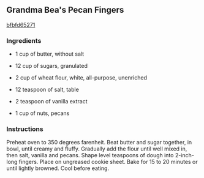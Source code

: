 ## Grandma Bea's Pecan Fingers

[bfbfd65271](http://www.food.com/recipe/grandma-beas-pecan-fingers-268795)

### Ingredients

 - 1 cup of butter, without salt

 - 12 cup of sugars, granulated

 - 2 cup of wheat flour, white, all-purpose, unenriched

 - 12 teaspoon of salt, table

 - 2 teaspoon of vanilla extract

 - 1 cup of nuts, pecans

### Instructions

Preheat oven to 350 degrees farenheit. Beat butter and sugar together, in bowl, until creamy and fluffy. Gradually add the flour until well mixed in, then salt, vanilla and pecans. Shape level teaspoons of dough into 2-inch-long fingers. Place on ungreased cookie sheet. Bake for 15 to 20 minutes or until lightly browned. Cool before eating.